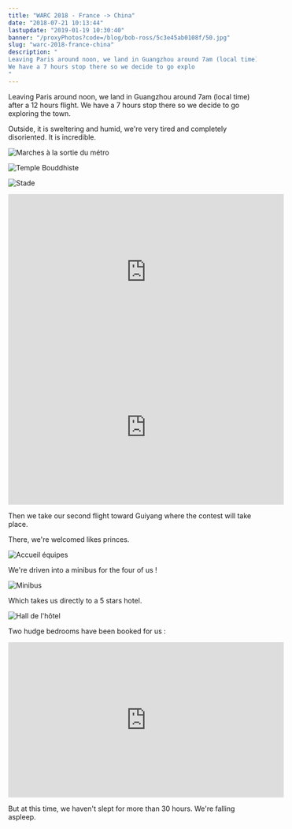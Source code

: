 ```yaml
---
title: "WARC 2018 - France -> China"
date: "2018-07-21 10:13:44"
lastupdate: "2019-01-19 10:30:40"
banner: "/proxyPhotos?code=/blog/bob-ross/5c3e45ab0108f/50.jpg"
slug: "warc-2018-france-china"
description: " 
Leaving Paris around noon, we land in Guangzhou around 7am (local time) after a 12 hours flight.
We have a 7 hours stop there so we decide to go explo
"
---
```

Leaving Paris around noon, we land in Guangzhou around 7am (local time) after a 12 hours flight.
We have a 7 hours stop there so we decide to go exploring the town.

Outside, it is sweltering and humid, we're very tired and completely disoriented. It is incredible.

![Marches à la sortie du métro](/proxyPhotos?code=/blog/bob-ross/5c3e45ad2904e/50.jpg "Marches à la sortie du métro")

![Temple Bouddhiste](/proxyPhotos?code=/blog/bob-ross/5c3e45ab0108f/50.jpg "Temple Bouddhiste")

![Stade](/proxyPhotos?code=/blog/bob-ross/5c3e45b2ad35f/50.jpg "Stade")

<iframe width="560" height="315" src="https://www.youtube-nocookie.com/embed/yG1PK0R4JCg" frameborder="0" allow="accelerometer; autoplay; encrypted-media; gyroscope; picture-in-picture" allowfullscreen></iframe>

<iframe width="560" height="315" src="https://www.youtube-nocookie.com/embed/rm1c7Io3DsE" frameborder="0" allow="accelerometer; autoplay; encrypted-media; gyroscope; picture-in-picture" allowfullscreen></iframe>

Then we take our second flight toward Guiyang where the contest will take place.

There, we're welcomed likes princes.

![Accueil équipes](/proxyPhotos?code=/blog/bob-ross/5c3e45b5018c8/50.jpg "Accueil équipes")

We're driven into a minibus for the four of us !

![Minibus](/proxyPhotos?code=/blog/bob-ross/5c3e45b738e9b/50.jpg "Minibus")

Which takes us directly to a 5 stars hotel.

![Hall de l'hôtel](/proxyPhotos?code=/blog/bob-ross/5c3e45be54409/50.jpg "Hall de l'hôtel")

Two hudge bedrooms have been booked for us :

<iframe width="560" height="315" src="https://www.youtube-nocookie.com/embed/O11lcqF1lmc" frameborder="0" allow="accelerometer; autoplay; encrypted-media; gyroscope; picture-in-picture" allowfullscreen></iframe>

But at this time, we haven't slept for more than 30 hours. We're falling aspleep.
    
